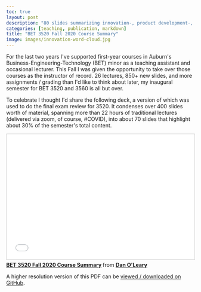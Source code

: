```yaml
---
toc: true
layout: post
description: "80 slides summarizing innovation-, product development-, and entrepreneurship-related topics from my first semester the instructor of record for BET3520."
categories: [teaching, publication, markdown]
title: "BET 3520 Fall 2020 Course Summary"
image: images/innovation-word-cloud.jpg
---
```


For the last two years I've supported first-year courses in Auburn's Business-Engineering-Technology (BET) minor as a teaching assistant and occasional lecturer. This Fall I was given the opportunity to take over those courses as the instructor of record. 26 lectures, 850+ new slides, and more assignments / grading than I'd like to think about later, my inaugural semester for BET 3520 and 3560 is all but over.

To celebrate I thought I'd share the following deck, a version of which was used to do the final exam review for 3520. It condenses over 400 slides worth of material, spanning more than 22 hours of traditional lectures (delivered via zoom, of course, #COVID), into about 70 slides that highlight about 30% of the semester's total content.

<iframe src="//www.slideshare.net/slideshow/embed_code/key/sa6oZDrXb12qAK" width="595" height="335" frameborder="0" marginwidth="0" marginheight="0" scrolling="no" style="border:1px solid #CCC; border-width:1px; margin-bottom:5px; max-width: 100%;" allowfullscreen> </iframe> <div style="margin-bottom:5px"> <strong> <a href="//www.slideshare.net/Antisimplistic/bet-3520-fall-2020-course-summary" title="BET 3520 Fall 2020 Course Summary" target="_blank">BET 3520 Fall 2020 Course Summary</a> </strong> from <strong><a href="//www.slideshare.net/Antisimplistic" target="_blank">Dan O&#x27;Leary</a></strong> </div>

A higher resolution version of this PDF can be [viewed / downloaded on GitHub](https://bit.ly/asb-bet-3520-f20-pdf).
